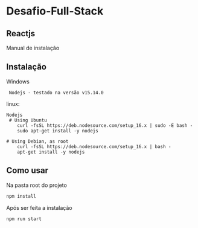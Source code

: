 # Desafio-Full-Stack
## Reactjs

Manual de instalação

## Instalação
  
   Windows
  
     Nodejs - testado na versão v15.14.0

  linux:

    Nodejs
     # Using Ubuntu
        curl -fsSL https://deb.nodesource.com/setup_16.x | sudo -E bash -
        sudo apt-get install -y nodejs

    # Using Debian, as root
        curl -fsSL https://deb.nodesource.com/setup_16.x | bash -
        apt-get install -y nodejs
  

## Como usar

Na pasta root do projeto

```bash
npm install
```


Após ser feita a instalação

```bash
npm run start
```

